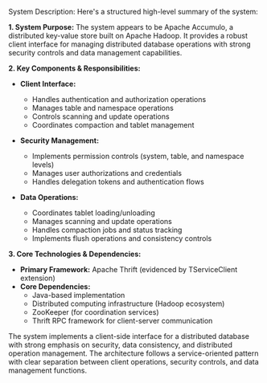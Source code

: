System Description: Here's a structured high-level summary of the system:

**1. System Purpose:**
The system appears to be Apache Accumulo, a distributed key-value store built on Apache Hadoop. It provides a robust client interface for managing distributed database operations with strong security controls and data management capabilities.

**2. Key Components & Responsibilities:**

- **Client Interface:**
  - Handles authentication and authorization operations
  - Manages table and namespace operations
  - Controls scanning and update operations
  - Coordinates compaction and tablet management

- **Security Management:**
  - Implements permission controls (system, table, and namespace levels)
  - Manages user authorizations and credentials
  - Handles delegation tokens and authentication flows

- **Data Operations:**
  - Coordinates tablet loading/unloading
  - Manages scanning and update operations
  - Handles compaction jobs and status tracking
  - Implements flush operations and consistency controls

**3. Core Technologies & Dependencies:**

- **Primary Framework:** Apache Thrift (evidenced by TServiceClient extension)
- **Core Dependencies:**
  - Java-based implementation
  - Distributed computing infrastructure (Hadoop ecosystem)
  - ZooKeeper (for coordination services)
  - Thrift RPC framework for client-server communication

The system implements a client-side interface for a distributed database with strong emphasis on security, data consistency, and distributed operation management. The architecture follows a service-oriented pattern with clear separation between client operations, security controls, and data management functions.